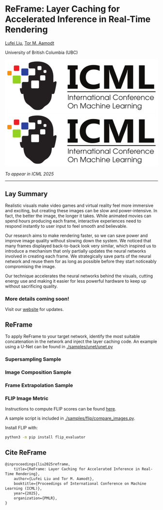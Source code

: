 # ReFrame: Layer Caching for Accelerated Inference in Real-Time Rendering

[Lufei Liu](https://www.lufei.ca), [Tor M. Aamodt](https://people.ece.ubc.ca/~aamodt/)

University of British Columbia (UBC) 


![ICML Logo](./docs/images/ICML-logo.svg#gh-light-mode-only)
![ICML Logo](./docs/images/ICML-logo-dark.svg#gh-dark-mode-only)

*To appear in ICML 2025*

---

## Lay Summary
Realistic visuals make video games and virtual reality feel more immersive and exciting, but creating these images can be slow and power-intensive. In fact, the better the image, the longer it takes. While animated movies can spend hours producing each frame, interactive experiences need to respond instantly to user input to feel smooth and believable.

Our research aims to make rendering faster, so we can save power and improve image quality without slowing down the system. We noticed that many frames displayed back-to-back look very similar, which inspired us to introduce a mechanism that only partially updates the neural networks involved in creating each frame. We strategically save parts of the neural network and reuse them for as long as possible before they start noticeably compromising the image.

Our technique accelerates the neural networks behind the visuals, cutting energy use and making it easier for less powerful hardware to keep up without sacrificing quality.



### More details coming soon!
Visit our [website](https://ubc-aamodt-group.github.io/reframe-layer-caching/) for updates.


## ReFrame 

To apply ReFrame to your target network, identify the most suitable concatenation in the network and inject the layer caching code. 
An example using a U-Net can be found in [./samples/unet/unet.py](./samples/unet/unet.py)


### Supersampling Sample

### Image Composition Sample

### Frame Extrapolation Sample

### FLIP Image Metric
Instructions to compute FLIP scores can be found [here](https://github.com/NVlabs/flip).

A sample script is included in [./samples/flip/compare_images.py](./samples/flip/compare_images.py).

Install FLIP with:
```bash
python3 -m pip install flip_evaluator
```


## Cite ReFrame
```
@inproceedings{liu2025reframe,
    title={ReFrame: Layer Caching for Accelerated Inference in Real-Time Rendering},
    author={Lufei Liu and Tor M. Aamodt},
    booktitle={Proceedings of International Conference on Machine Learning (ICML)},
    year={2025},
    organization={PMLR},
}
```